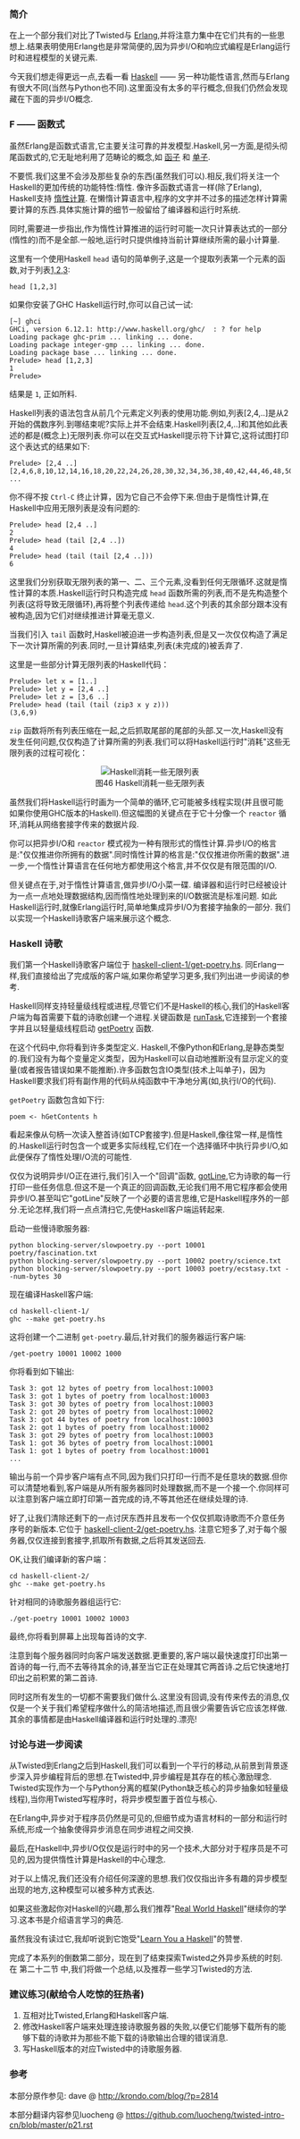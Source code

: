 ### 简介

在上一个部分我们对比了Twisted与 [Erlang](http://www.erlang.org/),并将注意力集中在它们共有的一些思想上.结果表明使用Erlang也是非常简便的,因为异步I/O和响应式编程是Erlang运行时和进程模型的关键元素.

今天我们想走得更远一点,去看一看 [Haskell](http://haskell.org/haskellwiki/Haskell) —— 另一种功能性语言,然而与Erlang有很大不同(当然与Python也不同).这里面没有太多的平行概念,但我们仍然会发现藏在下面的异步I/O概念.

### F —— 函数式

虽然Erlang是函数式语言,它主要关注可靠的并发模型.Haskell,另一方面,是彻头彻尾函数式的,它无耻地利用了范畴论的概念,如 [函子](http://en.wikipedia.org/wiki/Functor) 和 [单子](http://en.wikipedia.org/wiki/Monad_%28category_theory%29).

不要慌.我们这里不会涉及那些复杂的东西(虽然我们可以).相反,我们将关注一个Haskell的更加传统的功能特性:惰性. 像许多函数式语言一样(除了Erlang), Haskell支持 [惰性计算](http://en.wikipedia.org/wiki/Lazy_evaluation). 在懒惰计算语言中,程序的文字并不过多的描述怎样计算需要计算的东西.具体实施计算的细节一般留给了编译器和运行时系统.

同时,需要进一步指出,作为惰性计算推进的运行时可能一次只计算表达式的一部分(惰性的)而不是全部.一般地,运行时只提供维持当前计算继续所需的最小计算量.

这里有一个使用Haskell `head` 语句的简单例子,这是一个提取列表第一个元素的函数,对于列表[1,2,3](Haskell与Python共享一些列表句法):
```
head [1,2,3]
```
如果你安装了GHC Haskell运行时,你可以自己试一试:
```
[~] ghci
GHCi, version 6.12.1: http://www.haskell.org/ghc/  : ? for help
Loading package ghc-prim ... linking ... done.
Loading package integer-gmp ... linking ... done.
Loading package base ... linking ... done.
Prelude> head [1,2,3]
1
Prelude>
```
结果是 `1`, 正如所料.

Haskell列表的语法包含从前几个元素定义列表的使用功能.例如,列表[2,4,..]是从2开始的偶数序列.到哪结束呢?实际上并不会结束.Haskell列表[2,4,..]和其他如此表述的都是(概念上)无限列表.你可以在交互式Haskell提示符下计算它,这将试图打印这个表达式的结果如下:
```
Prelude> [2,4 ..]
[2,4,6,8,10,12,14,16,18,20,22,24,26,28,30,32,34,36,38,40,42,44,46,48,50,52,54,56,58,60,62,64,66,68,70,72,74,76,78,80,82,84,86,88,90,92,94,96,98,100,102,104,106,108,110,112,114,116,118,120,122,124,126,128,130,132,134,136,138,140,142,144,146,
...
```
你不得不按 `Ctrl-C` 终止计算，因为它自己不会停下来.但由于是惰性计算,在Haskell中应用无限列表是没有问题的:
```
Prelude> head [2,4 ..]
2
Prelude> head (tail [2,4 ..])
4
Prelude> head (tail (tail [2,4 ..]))
6
```
这里我们分别获取无限列表的第一、二、三个元素,没看到任何无限循环.这就是惰性计算的本质.Haskell运行时只构造完成 `head` 函数所需的列表,而不是先构造整个列表(这将导致无限循环),再将整个列表传递给 `head`.这个列表的其余部分跟本没有被构造,因为它们对继续推进计算毫无意义.

当我们引入 `tail` 函数时,Haskell被迫进一步构造列表,但是又一次仅仅构造了满足下一次计算所需的列表.同时,一旦计算结束,列表(未完成的)被丢弃了.

这里是一些部分计算无限列表的Haskell代码：
```
Prelude> let x = [1..]
Prelude> let y = [2,4 ..]
Prelude> let z = [3,6 ..]
Prelude> head (tail (tail (zip3 x y z)))
(3,6,9)
```
`zip` 函数将所有列表压缩在一起,之后抓取尾部的尾部的头部.又一次,Haskell没有发生任何问题,仅仅构造了计算所需的列表.我们可以将Haskell运行时"消耗"这些无限列表的过程可视化：

<div style="text-align: center"><img src="_static/p21_haskell.png" title="Haskell消耗一些无限列表" alt="Haskell消耗一些无限列表" /></div>
<div style="text-align: center">图46 Haskell消耗一些无限列表</div>

虽然我们将Haskell运行时画为一个简单的循环,它可能被多线程实现(并且很可能如果你使用GHC版本的Haskell).但这幅图的关键点在于它十分像一个 `reactor` 循环,消耗从网络套接字传来的数据片段.

你可以把异步I/O和 `reactor` 模式视为一种有限形式的惰性计算.异步I/O的格言是:"仅仅推进你所拥有的数据".同时惰性计算的格言是:"仅仅推进你所需的数据".进一步,一个惰性计算语言在任何地方都使用这个格言,并不仅仅是有限范围的I/O.

但关键点在于,对于惰性计算语言,做异步I/O小菜一碟. 编译器和运行时已经被设计为一点一点地处理数据结构,因而惰性地处理到来的I/O数据流是标准问题. 如此Haskell运行时,就像Erlang运行时,简单地集成异步I/O为套接字抽象的一部分. 我们以实现一个Haskell诗歌客户端来展示这个概念.

### Haskell 诗歌

我们第一个Haskell诗歌客户端位于 [haskell-client-1/get-poetry.hs](https://github.com/jdavisp3/twisted-intro/blob/master/haskell-client-1/get-poetry.hs). 同Erlang一样,我们直接给出了完成版的客户端,如果你希望学习更多,我们列出进一步阅读的参考.

Haskell同样支持轻量级线程或进程,尽管它们不是Haskell的核心,我们的Haskell客户端为每首需要下载的诗歌创建一个进程.关键函数是 [runTask](https://github.com/jdavisp3/twisted-intro/blob/master/haskell-client-1/get-poetry.hs#L64),它连接到一个套接字并且以轻量级线程启动 [getPoetry](https://github.com/jdavisp3/twisted-intro/blob/master/haskell-client-1/get-poetry.hs#L48) 函数.

在这个代码中,你将看到许多类型定义. Haskell,不像Python和Erlang,是静态类型的.我们没有为每个变量定义类型，因为Haskell可以自动地推断没有显示定义的变量(或者报告错误如果不能推断).许多函数包含IO类型(技术上叫单子)，因为Haskell要求我们将有副作用的代码从纯函数中干净地分离(如,执行I/O的代码).

`getPoetry` 函数包含如下行:
```
poem <- hGetContents h
```
看起来像从句柄一次读入整首诗(如TCP套接字).但是Haskell,像往常一样,是惰性的.Haskell运行时包含一个或更多实际线程,它们在一个选择循环中执行异步I/O,如此便保存了惰性处理I/O流的可能性.

仅仅为说明异步I/O正在进行,我们引入一个"回调"函数, [gotLine](https://github.com/jdavisp3/twisted-intro/blob/master/haskell-client-1/get-poetry.hs#L60),它为诗歌的每一行打印一些任务信息.但这不是一个真正的回调函数,无论我们用不用它程序都会使用异步I/O.甚至叫它"gotLine"反映了一个必要的语言思维,它是Haskell程序外的一部分.无论怎样,我们将一点点清扫它,先使Haskell客户端运转起来.

启动一些慢诗歌服务器:
```
python blocking-server/slowpoetry.py --port 10001 poetry/fascination.txt
python blocking-server/slowpoetry.py --port 10002 poetry/science.txt
python blocking-server/slowpoetry.py --port 10003 poetry/ecstasy.txt --num-bytes 30
```
现在编译Haskell客户端:
```
cd haskell-client-1/
ghc --make get-poetry.hs
```
这将创建一个二进制 `get-poetry`.最后,针对我们的服务器运行客户端:
```
/get-poetry 10001 10002 1000
```
你将看到如下输出:
```
Task 3: got 12 bytes of poetry from localhost:10003
Task 3: got 1 bytes of poetry from localhost:10003
Task 3: got 30 bytes of poetry from localhost:10003
Task 2: got 20 bytes of poetry from localhost:10002
Task 3: got 44 bytes of poetry from localhost:10003
Task 2: got 1 bytes of poetry from localhost:10002
Task 3: got 29 bytes of poetry from localhost:10003
Task 1: got 36 bytes of poetry from localhost:10001
Task 1: got 1 bytes of poetry from localhost:10001
...
```
输出与前一个异步客户端有点不同,因为我们只打印一行而不是任意块的数据.但你可以清楚地看到,客户端是从所有服务器同时处理数据,而不是一个接一个.你同样可以注意到客户端立即打印第一首完成的诗,不等其他还在继续处理的诗.

好了,让我们清除还剩下的一点讨厌东西并且发布一个仅仅抓取诗歌而不介意任务序号的新版本.它位于 [haskell-client-2/get-poetry.hs](https://github.com/jdavisp3/twisted-intro/blob/master/haskell-client-2/get-poetry.hs). 注意它短多了,对于每个服务器,仅仅连接到套接字,抓取所有数据,之后将其发送回去.

OK,让我们编译新的客户端：
```
cd haskell-client-2/
ghc --make get-poetry.hs
```
针对相同的诗歌服务器组运行它:
```
./get-poetry 10001 10002 10003
```
最终,你将看到屏幕上出现每首诗的文字.

注意到每个服务器同时向客户端发送数据.更重要的,客户端以最快速度打印出第一首诗的每一行,而不去等待其余的诗,甚至当它正在处理其它两首诗.之后它快速地打印出之前积累的第二首诗.

同时这所有发生的一切都不需要我们做什么.这里没有回调,没有传来传去的消息,仅仅是一个关于我们希望程序做什么的简洁地描述,而且很少需要告诉它应该怎样做.其余的事情都是由Haskell编译器和运行时处理的.漂亮!

### 讨论与进一步阅读

从Twisted到Erlang之后到Haskell,我们可以看到一个平行的移动,从前景到背景逐步深入异步编程背后的思想.在Twisted中,异步编程是其存在的核心激励理念. Twisted实现作为一个与Python分离的框架(Python缺乏核心的异步抽象如轻量级线程),当你用Twisted写程序时，将异步模型置于首位与核心.

在Erlang中,异步对于程序员仍然是可见的,但细节成为语言材料的一部分和运行时系统,形成一个抽象使得异步消息在同步进程之间交换.

最后,在Haskell中,异步I/O仅仅是运行时中的另一个技术,大部分对于程序员是不可见的,因为提供惰性计算是Haskell的中心理念.

对于以上情况,我们还没有介绍任何深邃的思想.我们仅仅指出许多有趣的异步模型出现的地方,这种模型可以被多种方式表达.

如果这些激起你对Haskell的兴趣,那么我们推荐"[Real World Haskell](http://www.amazon.com/exec/obidos/ASIN/0596514980/krondonet-20)"继续你的学习.这本书是介绍语言学习的典范.

虽然我没有读过它,我却听说到它饱受"[Learn You a Haskell](http://learnyouahaskell.com/)"的赞誉.

完成了本系列的倒数第二部分，现在到了结束探索Twisted之外异步系统的时刻. 在 第二十二节 中,我们将做一个总结,以及推荐一些学习Twisted的方法.

### 建议练习(献给令人吃惊的狂热者)

1. 互相对比Twisted,Erlang和Haskell客户端.
2. 修改Haskell客户端来处理连接诗歌服务器的失败,以便它们能够下载所有的能够下载的诗歌并为那些不能下载的诗歌输出合理的错误消息.
3. 写Haskell版本的对应Twisted中的诗歌服务器.

### 参考

本部分原作参见: dave @ <http://krondo.com/blog/?p=2814>

本部分翻译内容参见luocheng @ <https://github.com/luocheng/twisted-intro-cn/blob/master/p21.rst>
